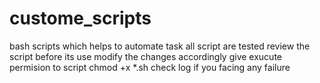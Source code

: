 # custome_scripts
bash scripts which helps to automate task
all script are tested 
review the script before its use
modify the changes accordingly
give exucute permision to script chmod +x *.sh
check log if you facing any failure
